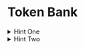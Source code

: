 # Token Bank

<details>

<summary>Hint One</summary>

You are looking for a re-entrancy vulnerability.

</details>

<details>

<summary>Hint Two</summary>

You will need a contract that implements the `ITokenReceiver` interface in order to carry out the re-entrancy exploit.

</details>
